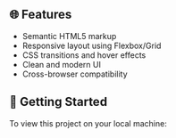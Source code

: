 
## 🌐 Features

- Semantic HTML5 markup
- Responsive layout using Flexbox/Grid
- CSS transitions and hover effects
- Clean and modern UI
- Cross-browser compatibility

## 🚀 Getting Started

To view this project on your local machine:
